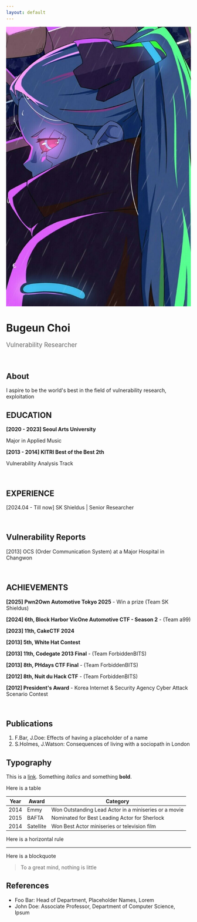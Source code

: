 ```yaml
---
layout: default
---
```


<img class="profile-picture" src="Rebekah.jpg">
<h1><b>Bugeun Choi</b></h1>
<p style="font-size: 1.2em; color: #666;" data-ke-size="size16">
Vulnerability Researcher
</p>
&nbsp;

## About

I aspire to be the world's best in the field of vulnerability research, exploitation
<br>

## EDUCATION

<p data-ke-size="size16">
<b>[2020 - 2023] Seoul Arts University</b>
</p>
<p data-ke-size="size14">Major in Applied Music</p>     
<p data-ke-size="size16">
<b>[2013 - 2014] KITRI Best of the Best 2th</b>
</p>
<p data-ke-size="size14">Vulnerability Analysis Track</p>
&nbsp;

## EXPERIENCE
<p data-ke-size="size16">[2024.04 - Till now] SK Shieldus | Senior Researcher</p>
&nbsp;

## Vulnerability Reports
<p data-ke-size="size16">[2013] OCS (Order Communication System) at a Major Hospital in Changwon</p>
&nbsp;

## ACHIEVEMENTS

<p data-ke-size="size16">
<b>[2025] Pwn2Own Automotive Tokyo 2025</b> - Win a prize (Team SK Shieldus)
</p>
<p data-ke-size="size16">
<b>[2024] 6th, Block Harbor VicOne Automotive CTF - Season 2</b> - (Team a99)
</p>
<p data-ke-size="size16">
<b>[2023] 11th, CakeCTF 2024</b>
</p>
<p data-ke-size="size16">
<b>[2013] 5th, White Hat Contest</b>
</p>
<p data-ke-size="size16">
<b>[2013] 11th, Codegate 2013 Final</b> - (Team ForbiddenBITS)
</p>
<p data-ke-size="size16">
<b>[2013] 8th, PHdays CTF Final</b> - (Team ForbiddenBITS)
</p>
<p data-ke-size="size16">
<b>[2012] 8th, Nuit du Hack CTF</b> - (Team ForbiddenBITS)
</p>
<p data-ke-size="size16">
<b>[2012] President's Award</b> - Korea Internet &amp; Security Agency Cyber Attack Scenario Contest
</p>
&nbsp;

## Publications

1. F.Bar, J.Doe: Effects of having a placeholder of a name
2. S.Holmes, J.Watson: Consequences of living with a sociopath in London

## Typography

This is a [link](http://google.com). Something *italics* and something **bold**.

Here is a table

Year | Award | Category
-----|-------|--------
2014 | Emmy  | Won Outstanding Lead Actor in a miniseries or a movie
2015 | BAFTA | Nominated for Best Leading Actor for Sherlock
2014 | Satellite | Won Best Actor miniseries or television film

Here is a horizontal rule

---

Here is a blockquote

> To a great mind, nothing is little
&nbsp;
## References

* Foo Bar: Head of Department, Placeholder Names, Lorem
* John Doe: Associate Professor, Department of Computer Science, Ipsum
